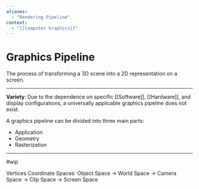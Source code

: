 ```yaml
---
aliases:
  - "Rendering Pipeline"
context:
  - "[[Computer Graphics]]"
---
```


# Graphics Pipeline

The process of transforming a 3D scene into a 2D representation on a screen.

---

**Variety**: Due to the dependence on specific [[Software]], [[Hardware]], and display configurations, a universally applicable graphics pipeline does not exist.

A graphics pipeline can be divided into three main parts:

- Application
- Geometry
- Rasterization

---

#wip

Vertices Coordinate Spaces:
Object Space → World Space → Camera Space → Clip Space → Screen Space
